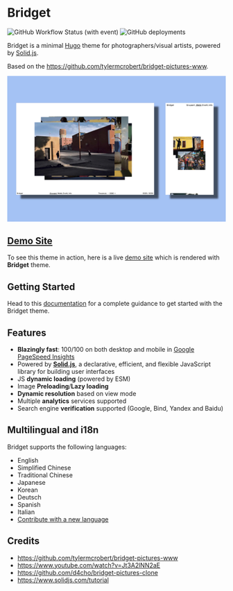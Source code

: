 # Bridget

![GitHub Workflow Status (with event)](https://img.shields.io/github/actions/workflow/status/Sped0n/bridget/build.yml?logo=github) ![GitHub deployments](https://img.shields.io/github/deployments/Sped0n/bridget/Production?logo=vercel&label=deploy)

Bridget is a minimal [Hugo](https://gohugo.io) theme for photographers/visual artists, powered by [Solid.js](https://www.solidjs.com).

Based on the https://github.com/tylermcrobert/bridget-pictures-www.

![thumbnail](images/tn.jpg)

## [Demo Site](https://bridget-demo.sped0nwen.com)

To see this theme in action, here is a live [demo site](https://bridget-demo.sped0nwen.com) which is rendered with **Bridget** theme.

## Getting Started

Head to this [documentation](https://github.com/Sped0n/bridget/blob/main/doc/getStarted.md) for a complete guidance to get started with the Bridget theme.

## Features

- **Blazingly fast**: 100/100 on both desktop and mobile in [Google PageSpeed Insights](https://developers.google.com/speed/pagespeed/insights)
- Powered by **[Solid.js](https://www.solidjs.com)**, a declarative, efficient, and flexible JavaScript library for building user interfaces
- JS **dynamic loading** (powered by ESM)
- Image **Preloading**/**Lazy loading**
- **Dynamic resolution** based on view mode
- Multiple **analytics** services supported
- Search engine **verification** supported (Google, Bind, Yandex and Baidu)

## Multilingual and i18n

Bridget supports the following languages:

- English
- Simplified Chinese
- Traditional Chinese
- Japanese
- Korean
- Deutsch
- Spanish
- Italian
- [Contribute with a new language](https://github.com/Sped0n/bridget/pulls)

## Credits

- https://github.com/tylermcrobert/bridget-pictures-www
- https://www.youtube.com/watch?v=Jt3A2lNN2aE
- https://github.com/d4cho/bridget-pictures-clone
- https://www.solidjs.com/tutorial
